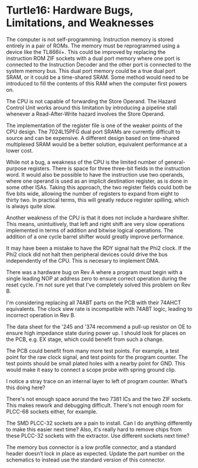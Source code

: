 # Turtle16: Hardware Bugs, Limitations, and Weaknesses

The computer is not self-programming. Instruction memory is stored entirely in a pair of ROMs. The memory must be reprogrammed using a device like the TL866ii+. This could be improved by replacing the instruction ROM ZIF sockets with a dual port memory where one port is connected to the Instruction Decoder and the other port is connected to the system memory bus. This dual port memory could be a true dual port SRAM, or it could be a time-shared SRAM. Some method would need to be introduced to fill the contents of this RAM when the computer first powers on.

The CPU is not capable of forwarding the Store Operand. The Hazard Control Unit works around this limitation by introducing a pipeline stall whenever a Read-After-Write hazard involves the Store Operand.

The implementation of the register file is one of the weaker points of the CPU design. The 7024L15PFG dual port SRAMs are currently difficult to source and can be expensive. A different design based on time-shared multiplexed SRAM would be a better solution, equivalent performance at a lower cost.

While not a bug, a weakness of the CPU is the limited number of general-purpose registers. There is space for three three-bit fields in the instruction word. It would also be possible to have the instruction use two operands, where one operand is used as an implicit destination register, as is done in some other ISAs. Taking this approach, the two register fields could both be five bits wide, allowing the number of registers to expand from eight to thirty two. In practical terms, this will greatly reduce register spilling, which is always quite slow.

Another weakness of the CPU is that it does not include a hardware shifter. This means, unintuitively, that left and right shift are very slow operations implemented in terms of addition and bitwise logical operations. The addition of a one cycle barrel shifter would greatly improve performance.

It may have been a mistake to have the RDY signal halt the Phi2 clock. If the Phi2 clock did not halt then peripheral devices could drive the bus independently of the CPU. This is necesary to implement DMA.

There was a hardware bug on Rev A where a program must begin with a single leading NOP at address zero to ensure correct operation during the reset cycle. I'm not sure yet that I've completely solved this problem on Rev B.

I'm considering replacing all 74ABT parts on the PCB with their 74AHCT equivalents. The clock slew rate is incompatible with 74ABT logic, leading to incorrect operation in Rev B.

The data sheet for the '245 and '374 recommend a pull-up resistor on OE to ensure high impedance state during power up. I should look for places on the PCB, e.g. EX stage, which could benefit from such a change.

The PCB could benefit from many more test points. For example, a test point for the raw clock signal, and test points for the program counter. The test points should be small plated holes with a nearby point for GND. This would make it easy to connect a scope probe with spring ground clip.


I notice a stray trace on an internal layer to left of program counter. What’s this doing here?

There's not enough space aorund the two 7381 ICs and the two ZIF sockets. This makes rework and debugging difficult. There's not enough room for PLCC-68 sockets either, for example.

The SMD PLCC-32 sockets are a pain to install. Can I do anything differently to make this easier next time? Also, it's really hard to remove chips from these PLCC-32 sockets with the extractor. Use different sockets next time?

The memory bus connector is a low profile connector, and a standard header doesn’t lock in place as expected. Update the part number on the schematics to instead use the standard version of this connector.